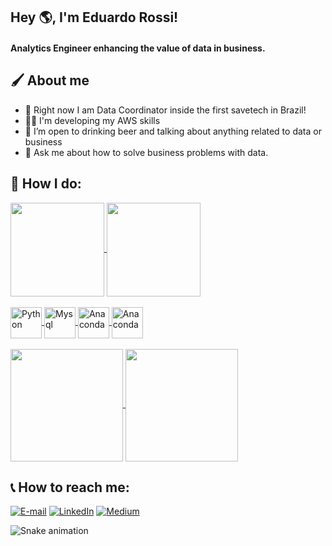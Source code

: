 ## Hey 🌎, I'm Eduardo Rossi!

#### Analytics Engineer enhancing the value of data in business.

##  🖌 About me
- 💼 Right now I am Data Coordinator inside the first savetech in Brazil!
- ✍🏽 I'm developing my AWS skills
- 🍻 I’m open to drinking beer and talking about anything related to data or business
- 💬 Ask me about how to solve business problems with data.

## 🎨 How I do:

<a href="https://github.com/rossiedu/github-readme-stats">
  <img align="center" height ="150em" src="https://github-readme-stats.vercel.app/api/top-langs/?username=rossiedu&count_private=true&layout=compact&theme=codeSTACKr" />
</a>
<a href="https://github.com/rossiedu/convoychat">
  <img align="center" height ="150em" src="https://github-readme-stats.vercel.app/api?username=rossiedu&count_private=true&theme=codeSTACKr&repo=rossiedu" />
</a>
<div style="display: inline_block"><br>
<a href="https://github.com/rossiedu/github-readme-stats">
  <img align="center" alt="Python" height="50" width="50" src="https://cdn.jsdelivr.net/gh/devicons/devicon/icons/python/python-original.svg">
  <img align="center" alt="Mysql" height="50" width="50" src="https://cdn.jsdelivr.net/gh/devicons/devicon/icons/amazonwebservices/amazonwebservices-plain-wordmark.svg">
  <img align="center" alt="Anaconda" height="50" width="50" src="https://cdn.jsdelivr.net/gh/devicons/devicon/icons/jupyter/jupyter-original.svg">
  <img align="center" alt="Anaconda" height="50" width="50" src="https://cdn.jsdelivr.net/gh/devicons/devicon/icons/postgresql/postgresql-original.svg">
 
</a>
 
  
<div style="display: inline_block"><br>

  <a href="https://github.com/rossiedu/convoychat">
  <img align="center" height ="180em" src="https://media.giphy.com/media/WRQBXSCnEFJIuxktnw/giphy.gif" />
</a>
  <a href="https://github.com/rossiedu/convoychat">
  <img align="center" height ="180em" src="https://media.giphy.com/media/ohdY5OaQmUmVW/giphy.gif" />
</a>
  
  
 ## 📞 How to reach me:
<p align="left">
<a href="mailto:apds.eduardorossi30@gmail.com"><img alt="E-mail" src="https://img.shields.io/badge/Gmail-D14836?style=for-the-badge&logo=gmail&logoColor=white"></a>
<a href="https://www.linkedin.com/in/eduardodrossi/"><img alt="LinkedIn" src="https://img.shields.io/badge/LinkedIn-0077B5?style=for-the-badge&logo=linkedin&logoColor=white"></a>
<a href="https://medium.com/@rossi_edu"><img alt="Medium" src="https://img.shields.io/badge/Medium-12100E?style=for-the-badge&logo=medium&logoColor=white"></a>

![Snake animation](https://github.com/rossiedu/rossiedu/blob/output/github-contribution-grid-snake.svg)
